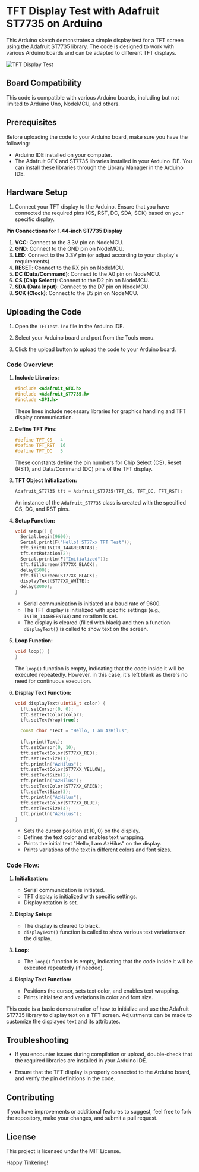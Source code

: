 # TFT Display Test with Adafruit ST7735 on Arduino

This Arduino sketch demonstrates a simple display test for a TFT screen using the Adafruit ST7735 library. The code is designed to work with various Arduino boards and can be adapted to different TFT displays.

![TFT Display Test](insert_image_url_here)

## Board Compatibility

This code is compatible with various Arduino boards, including but not limited to Arduino Uno, NodeMCU, and others.

## Prerequisites

Before uploading the code to your Arduino board, make sure you have the following:

- Arduino IDE installed on your computer.
- The Adafruit GFX and ST7735 libraries installed in your Arduino IDE. You can install these libraries through the Library Manager in the Arduino IDE.

## Hardware Setup

1. Connect your TFT display to the Arduino. Ensure that you have connected the required pins (CS, RST, DC, SDA, SCK) based on your specific display.

**Pin Connections for 1.44-inch ST7735 Display**

1. **VCC**: Connect to the 3.3V pin on NodeMCU.
2. **GND**: Connect to the GND pin on NodeMCU.
3. **LED**: Connect to the 3.3V pin (or adjust according to your display's requirements).
4. **RESET**: Connect to the RX pin on NodeMCU.
5. **DC (Data/Command)**: Connect to the A0 pin on NodeMCU.
6. **CS (Chip Select)**: Connect to the D2 pin on NodeMCU.
7. **SDA (Data Input)**: Connect to the D7 pin on NodeMCU.
8. **SCK (Clock)**: Connect to the D5 pin on NodeMCU.

## Uploading the Code

1. Open the `TFTTest.ino` file in the Arduino IDE.

2. Select your Arduino board and port from the Tools menu.

3. Click the upload button to upload the code to your Arduino board.

### Code Overview:

1. **Include Libraries:**
   ```cpp
   #include <Adafruit_GFX.h>
   #include <Adafruit_ST7735.h>
   #include <SPI.h>
   ```
   These lines include necessary libraries for graphics handling and TFT display communication.

2. **Define TFT Pins:**
   ```cpp
   #define TFT_CS   4
   #define TFT_RST  16
   #define TFT_DC   5
   ```
   These constants define the pin numbers for Chip Select (CS), Reset (RST), and Data/Command (DC) pins of the TFT display.

3. **TFT Object Initialization:**
   ```cpp
   Adafruit_ST7735 tft = Adafruit_ST7735(TFT_CS, TFT_DC, TFT_RST);
   ```
   An instance of the `Adafruit_ST7735` class is created with the specified CS, DC, and RST pins.

4. **Setup Function:**
   ```cpp
   void setup() {
     Serial.begin(9600);
     Serial.print(F("Hello! ST77xx TFT Test"));
     tft.initR(INITR_144GREENTAB);
     tft.setRotation(2);
     Serial.println(F("Initialized"));
     tft.fillScreen(ST77XX_BLACK);
     delay(500);
     tft.fillScreen(ST77XX_BLACK);
     displayText(ST77XX_WHITE);
     delay(2000);
   }
   ```
   - Serial communication is initiated at a baud rate of 9600.
   - The TFT display is initialized with specific settings (e.g., `INITR_144GREENTAB`) and rotation is set.
   - The display is cleared (filled with black) and then a function `displayText()` is called to show text on the screen.

5. **Loop Function:**
   ```cpp
   void loop() {
   }
   ```
   The `loop()` function is empty, indicating that the code inside it will be executed repeatedly. However, in this case, it's left blank as there's no need for continuous execution.

6. **Display Text Function:**
   ```cpp
   void displayText(uint16_t color) {
     tft.setCursor(0, 0);
     tft.setTextColor(color);
     tft.setTextWrap(true);

     const char *Text = "Hello, I am AzHilus";
     
     tft.print(Text);
     tft.setCursor(0, 10);
     tft.setTextColor(ST77XX_RED);
     tft.setTextSize(1);
     tft.println("AzHilus");
     tft.setTextColor(ST77XX_YELLOW);
     tft.setTextSize(2);
     tft.println("AzHilus");
     tft.setTextColor(ST77XX_GREEN);
     tft.setTextSize(3);
     tft.println("AzHilus");
     tft.setTextColor(ST77XX_BLUE);
     tft.setTextSize(4);
     tft.println("AzHilus");
   }
   ```
   - Sets the cursor position at (0, 0) on the display.
   - Defines the text color and enables text wrapping.
   - Prints the initial text "Hello, I am AzHilus" on the display.
   - Prints variations of the text in different colors and font sizes.

### Code Flow:

1. **Initialization:**
   - Serial communication is initiated.
   - TFT display is initialized with specific settings.
   - Display rotation is set.

2. **Display Setup:**
   - The display is cleared to black.
   - `displayText()` function is called to show various text variations on the display.

3. **Loop:**
   - The `loop()` function is empty, indicating that the code inside it will be executed repeatedly (if needed).

4. **Display Text Function:**
   - Positions the cursor, sets text color, and enables text wrapping.
   - Prints initial text and variations in color and font size.

This code is a basic demonstration of how to initialize and use the Adafruit ST7735 library to display text on a TFT screen. Adjustments can be made to customize the displayed text and its attributes.

## Troubleshooting

- If you encounter issues during compilation or upload, double-check that the required libraries are installed in your Arduino IDE.

- Ensure that the TFT display is properly connected to the Arduino board, and verify the pin definitions in the code.

## Contributing

If you have improvements or additional features to suggest, feel free to fork the repository, make your changes, and submit a pull request.

## License

This project is licensed under the MIT License.

Happy Tinkering!
